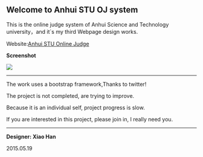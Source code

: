 ## Welcome to Anhui STU OJ system
This is the online judge system of Anhui Science and Technology university，and it`s my third Webpage design works.

Website:[Anhui STU Online Judge](http://183.167.205.82:8081/JudgeOnline)

**Screenshot**

![](http://i4.tietuku.com/edccdbb173e6dca5.png)

***

The work uses a bootstrap framework,Thanks to twitter!

The project is not completed, are trying to improve.

Because it is an individual self, project progress is slow.

If you are interested in this project, please join in, I really need you.

***

**Designer: Xiao Han**

2015.05.19

